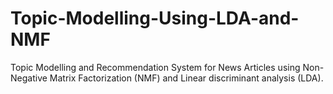 # Topic-Modelling-Using-LDA-and-NMF
Topic Modelling and Recommendation System for News Articles using Non-Negative Matrix Factorization (NMF) and  Linear discriminant analysis (LDA).
